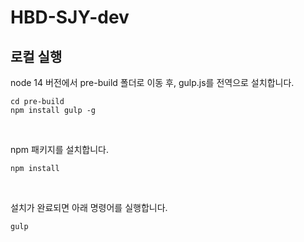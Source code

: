 # HBD-SJY-dev

## 로컬 실행

node 14 버전에서 pre-build 폴더로 이동 후, gulp.js를 전역으로 설치합니다.
```
cd pre-build
npm install gulp -g
```
<br/>

npm 패키지를 설치합니다.
```
npm install
```

<br/>

설치가 완료되면 아래 명령어를 실행합니다.
```
gulp
```
